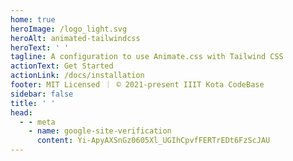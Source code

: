 ```yaml
---
home: true
heroImage: /logo_light.svg
heroAlt: animated-tailwindcss
heroText: ' '
tagline: A configuration to use Animate.css with Tailwind CSS
actionText: Get Started
actionLink: /docs/installation
footer: MIT Licensed ｜ © 2021-present IIIT Kota CodeBase
sidebar: false
title: ' '
head:
  - - meta
    - name: google-site-verification
      content: Yi-ApyAXSnGz0605Xl_UGIhCpvfFERTrEDt6FzScJAU
---
```


